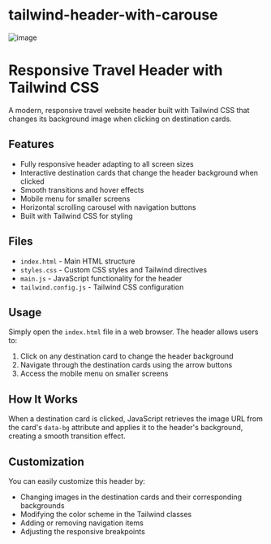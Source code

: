 # tailwind-header-with-carouse
![image](https://github.com/user-attachments/assets/89dd4551-2f2f-46ea-9e97-5e35553dd09f)
# Responsive Travel Header with Tailwind CSS

A modern, responsive travel website header built with Tailwind CSS that changes its background image when clicking on destination cards.

## Features

- Fully responsive header adapting to all screen sizes
- Interactive destination cards that change the header background when clicked
- Smooth transitions and hover effects
- Mobile menu for smaller screens
- Horizontal scrolling carousel with navigation buttons
- Built with Tailwind CSS for styling

## Files

- `index.html` - Main HTML structure
- `styles.css` - Custom CSS styles and Tailwind directives
- `main.js` - JavaScript functionality for the header
- `tailwind.config.js` - Tailwind CSS configuration

## Usage

Simply open the `index.html` file in a web browser. The header allows users to:

1. Click on any destination card to change the header background
2. Navigate through the destination cards using the arrow buttons
3. Access the mobile menu on smaller screens

## How It Works

When a destination card is clicked, JavaScript retrieves the image URL from the card's `data-bg` attribute and applies it to the header's background, creating a smooth transition effect.

## Customization

You can easily customize this header by:

- Changing images in the destination cards and their corresponding backgrounds
- Modifying the color scheme in the Tailwind classes
- Adding or removing navigation items
- Adjusting the responsive breakpoints 
